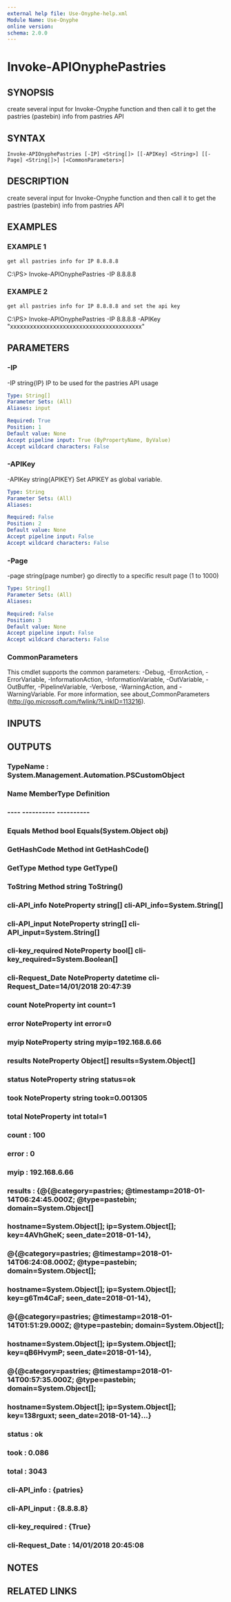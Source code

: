 ```yaml
---
external help file: Use-Onyphe-help.xml
Module Name: Use-Onyphe
online version:
schema: 2.0.0
---
```


# Invoke-APIOnyphePastries

## SYNOPSIS
create several input for Invoke-Onyphe function and then call it to get the pastries (pastebin) info from pastries API

## SYNTAX

```
Invoke-APIOnyphePastries [-IP] <String[]> [[-APIKey] <String>] [[-Page] <String[]>] [<CommonParameters>]
```

## DESCRIPTION
create several input for Invoke-Onyphe function and then call it to get the pastries (pastebin) info from pastries API

## EXAMPLES

### EXAMPLE 1
```
get all pastries info for IP 8.8.8.8
```

C:\PS\> Invoke-APIOnyphePastries -IP 8.8.8.8

### EXAMPLE 2
```
get all pastries info for IP 8.8.8.8 and set the api key
```

C:\PS\> Invoke-APIOnyphePastries -IP 8.8.8.8 -APIKey "xxxxxxxxxxxxxxxxxxxxxxxxxxxxxxxxxxxxxxxx"

## PARAMETERS

### -IP
-IP string{IP}
IP to be used for the pastries API usage

```yaml
Type: String[]
Parameter Sets: (All)
Aliases: input

Required: True
Position: 1
Default value: None
Accept pipeline input: True (ByPropertyName, ByValue)
Accept wildcard characters: False
```

### -APIKey
-APIKey string{APIKEY}
Set APIKEY as global variable.

```yaml
Type: String
Parameter Sets: (All)
Aliases:

Required: False
Position: 2
Default value: None
Accept pipeline input: False
Accept wildcard characters: False
```

### -Page
-page string{page number}
go directly to a specific result page (1 to 1000)

```yaml
Type: String[]
Parameter Sets: (All)
Aliases:

Required: False
Position: 3
Default value: None
Accept pipeline input: False
Accept wildcard characters: False
```

### CommonParameters
This cmdlet supports the common parameters: -Debug, -ErrorAction, -ErrorVariable, -InformationAction, -InformationVariable, -OutVariable, -OutBuffer, -PipelineVariable, -Verbose, -WarningAction, and -WarningVariable.
For more information, see about_CommonParameters (http://go.microsoft.com/fwlink/?LinkID=113216).

## INPUTS

## OUTPUTS

### TypeName : System.Management.Automation.PSCustomObject
### Name             MemberType   Definition
### ----             ----------   ----------
### Equals           Method       bool Equals(System.Object obj)
### GetHashCode      Method       int GetHashCode()
### GetType          Method       type GetType()
### ToString         Method       string ToString()
### cli-API_info     NoteProperty string[] cli-API_info=System.String[]
### cli-API_input    NoteProperty string[] cli-API_input=System.String[]
### cli-key_required NoteProperty bool[] cli-key_required=System.Boolean[]
### cli-Request_Date NoteProperty datetime cli-Request_Date=14/01/2018 20:47:39
### count            NoteProperty int count=1
### error            NoteProperty int error=0
### myip             NoteProperty string myip=192.168.6.66
### results          NoteProperty Object[] results=System.Object[]
### status           NoteProperty string status=ok
### took             NoteProperty string took=0.001305
### total            NoteProperty int total=1
### count            : 100
### error            : 0
### myip             : 192.168.6.66
### results          : {@{@category=pastries; @timestamp=2018-01-14T06:24:45.000Z; @type=pastebin; domain=System.Object[]
### 	hostname=System.Object[]; ip=System.Object[]; key=4AVhGheK; seen_date=2018-01-14},
### 	@{@category=pastries; @timestamp=2018-01-14T06:24:08.000Z; @type=pastebin; domain=System.Object[];
### 	hostname=System.Object[]; ip=System.Object[]; key=g6Tm4CaF; seen_date=2018-01-14},
### 	@{@category=pastries; @timestamp=2018-01-14T01:51:29.000Z; @type=pastebin; domain=System.Object[];
### 	hostname=System.Object[]; ip=System.Object[]; key=qB6HvymP; seen_date=2018-01-14},
### 	@{@category=pastries; @timestamp=2018-01-14T00:57:35.000Z; @type=pastebin; domain=System.Object[];
### 	hostname=System.Object[]; ip=System.Object[]; key=138rguxt; seen_date=2018-01-14}...}
### status           : ok
### took             : 0.086
### total            : 3043
### cli-API_info     : {patries}
### cli-API_input    : {8.8.8.8}
### cli-key_required : {True}
### cli-Request_Date : 14/01/2018 20:45:08
## NOTES

## RELATED LINKS
